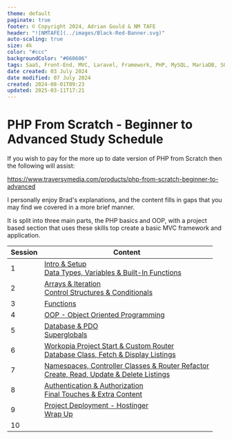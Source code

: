 ```yaml
---
theme: default
paginate: true
footer: © Copyright 2024, Adrian Gould & NM TAFE
header: "![NMTAFE](../images/Black-Red-Banner.svg)"
auto-scaling: true
size: 4k
color: "#ccc"
backgroundColor: "#060606"
tags: SaaS, Front-End, MVC, Laravel, Framework, PHP, MySQL, MariaDB, SQLite, Testing, Unit Testing, Feature Testing, PEST
date created: 03 July 2024
date modified: 07 July 2024
created: 2024-08-01T09:23
updated: 2025-03-11T17:21
---
```


# PHP From Scratch - Beginner to Advanced Study Schedule

If you wish to pay for the more up to date version of PHP from Scratch then the following will assist:

https://www.traversymedia.com/products/php-from-scratch-beginner-to-advanced

I personally enjoy Brad's explanations, and the content fills in gaps that you may find we covered in a more brief manner.

It is split into three main parts, the PHP basics and OOP, with a project based section that uses these skills top create a basic MVC framework and application.

| Session | Content                                                                                                                                                                                                                                                                                                    |
| ------- | ---------------------------------------------------------------------------------------------------------------------------------------------------------------------------------------------------------------------------------------------------------------------------------------------------------- |
| 1       | [Intro & Setup](https://www.traversymedia.com/products/php-from-scratch-beginner-to-advanced/categories/2154261435)<br>[Data Types, Variables & Built-In Functions](https://www.traversymedia.com/products/php-from-scratch-beginner-to-advanced/categories/2154263596)                                    |
| 2       | [Arrays & Iteration](https://www.traversymedia.com/products/php-from-scratch-beginner-to-advanced/categories/2154263887)<br>[Control Structures & Conditionals](https://www.traversymedia.com/products/php-from-scratch-beginner-to-advanced/categories/2154265464)                                        |
| 3       | [Functions](https://www.traversymedia.com/products/php-from-scratch-beginner-to-advanced/categories/2154265555)<br>                                                                                                                                                                                        |
| 4       | [OOP - Object Oriented Programming](https://www.traversymedia.com/products/php-from-scratch-beginner-to-advanced/categories/2154265677)<br>                                                                                                                                                                |
| 5       | [Database & PDO](https://www.traversymedia.com/products/php-from-scratch-beginner-to-advanced/categories/2154269413)<br>[Superglobals](https://www.traversymedia.com/products/php-from-scratch-beginner-to-advanced/categories/2154265741)<br>                                                             |
| 6       | [Workopia Project Start & Custom Router](https://www.traversymedia.com/products/php-from-scratch-beginner-to-advanced/categories/2154269592)<br>[Database Class, Fetch & Display Listings](https://www.traversymedia.com/products/php-from-scratch-beginner-to-advanced/categories/2154269687)             |
| 7       | [Namespaces, Controller Classes & Router Refactor](https://www.traversymedia.com/products/php-from-scratch-beginner-to-advanced/categories/2154269796)<br>[Create, Read, Update & Delete Listings](https://www.traversymedia.com/products/php-from-scratch-beginner-to-advanced/categories/2154269888)<br> |
| 8       | [Authentication & Authorization](https://www.traversymedia.com/products/php-from-scratch-beginner-to-advanced/categories/2154269954)<br>[Final Touches & Extra Content](https://www.traversymedia.com/products/php-from-scratch-beginner-to-advanced/categories/2154270117)                                |
| 9       | [Project Deployment - Hostinger](https://www.traversymedia.com/products/php-from-scratch-beginner-to-advanced/categories/2154284692)<br>[Wrap Up](https://www.traversymedia.com/products/php-from-scratch-beginner-to-advanced/categories/2154284703)                                                      |
| 10      |                                                                                                                                                                                                                                                                                                            |


